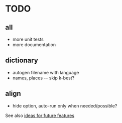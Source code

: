 TODO
====

all
---
*	more unit tests
*	more documentation

dictionary
----------
*	autogen filename with language
*	names, places -- skip k-best?

align
-----
*	hide option, auto-run only when needed/possible?

See also [ideas for future features](FUTURE.md)